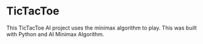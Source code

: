 # TicTacToe
This TicTacToe AI project uses the minimax algorithm to play. This was built with Python and AI Minimax Algorithm.

